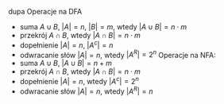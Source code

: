 dupa
Operacje na DFA
- suma $A\cup B$, $|A|=n$, $|B|=m$, wtedy $|A\cup B|=n\cdot m$
- przekrój $A\cap B$, wtedy $|A\cap B|=n\cdot m$
- dopełnienie $|A|=n$, $|A^c|=n$
- odwracanie słów $|A|=n$, wtedy $|A^R|=2^n$
Operacje na NFA:
- suma $A\cup B$, $|A\cup B|=n+m$
- przekrój $A\cap B$, wtedy $|A\cap B|=n\cdot m$
- dopełnienie $|A|=n$, wtedy $|A^c|=2^n$
- odwracanie słów $|A|=n$, wtedy $|A^R|=n$ 